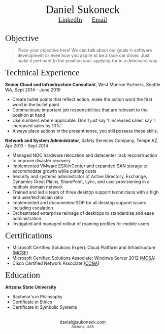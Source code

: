 <!-- 
Source code by github.com/sukoneck/resume is hosted by GitHub Pages
Site template by www.monique.tech/the-art-of-markdown
Favicon made by www.flaticon.com/authors/smashicons from www.flaticon.com is licensed by creativecommons.org/licenses/by/3.0/
-->


<center><span style="font-family:Didot; font-size:2.5em;">   
   Daniel Sukoneck
   </span></center>
<center><span style="font-family:Didot; font-size:1.5em;">
   <a href="https://www.sukoneck.com" target="_blank">LinkedIn</a>
   &nbsp;&nbsp;&nbsp;&nbsp;
   <a href="mailto:daniel@sukoneck.com">Email</a>
   </span></center>
<br />



<span style="font-family:Didot; font-size:2em;">Objective</span>

> Place your objective here! We can talk about our goals in software development or even how you aspire to be a race car driver. Just make it pertinent to the position your applying for in a debonaire way. 

<span style="font-family:Didot; font-size:2em;">Technical Experience</span>
<br />


**Senior Cloud and Infrastructure Consultant**, West Monroe Partners, Seattle WA, Sept 2014 - June 2019
 * Create bullet points that reflect action, make the action word the first word in the bullet point
 * Communicate important job responsibilities that are relevant to the position at hand
 * Use numbers where applicable. Don't just say 'I increased sales' say 'I increased sales by 10%'
 * Always place actions in the present tense, you still possess these skills.

**Network and System Administrator**, Safety Services Company, Tempe AZ, Apr 2013 - Sept 2014
 * Managed NOC hardware relocation and datacenter rack reconstruction to improve disaster recovery
 * Implemented VMware ESXi/vCenter and expanded SAN storage to accommodate growth while cutting costs
 * Security and systems administrator of Active Directory, Exchange, Dynamics Great Plains, SharePoint, Lync, and user provisioning in a multiple domain network
 * Trained and led a team of three desktop support technicians with a high end user/technician ratio 
 * Implemented and documented SOP for all desktop support issues including escalation 
 * Orchestrated enterprise reimage of desktops to standardize and ease administration
 * Instigated and managed rollout of roaming profiles for mobile users


<span style="font-family:Didot; font-size:2em;">Certifications</span>
<br />

 * Microsoft Certified Solutions Expert: Cloud Platform and Infrastructure (<a href="https://www.youracclaim.com/badges/5be9a88b-9ca7-4271-b819-1a22ec7c3ed2/public_url" target="_blank">MCSE</a>) 
 * Microsoft Certified Solutions Associate: Windows Server 2012 (<a href="https://www.youracclaim.com/badges/b9f23041-35f5-429e-a10b-69fc4fcd4765/public_url" target="_blank">MCSA</a>) 
 * Cisco Certified Network Associate (<a href="https://www.youracclaim.com/badges/54a8a8a7-9309-4cef-9ae5-beffef77e117/public_url" target="_blank">CCNA</a>) 

<span style="font-family:Didot; font-size:2em;">Education</span>
<br />

**Arizona State University** 
 * Bachelor's in Philosophy
 * Certificate in Ethics
 * Certificate in Symbolic Systems



<footer>
   <br />
   <center>daniel@sukoneck.com<br /><small>Arizona, USA</small></center>
   <br />
</footer>
